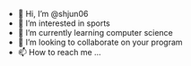 - 👋 Hi, I’m @shjun06
- 👀 I’m interested in sports 
- 🌱 I’m currently learning computer science 
- 💞️ I’m looking to collaborate on your program 
- 📫 How to reach me ...

<!---
shjun06/shjun06 is a ✨ special ✨ repository because its `README.md` (this file) appears on your GitHub profile.
You can click the Preview link to take a look at your changes.
--->
